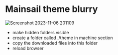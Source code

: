 # Mainsail theme blurry

![Screenshot 2023-11-06 201109](https://github.com/bumbeng/mainsail_theme_blurry/assets/111509593/bc4f940c-7490-4e19-8010-41e329c12585)



- make hidden folders visible
- create a folder called ./theme in machine section
- copy the downloaded files into this folder
- reload browser

